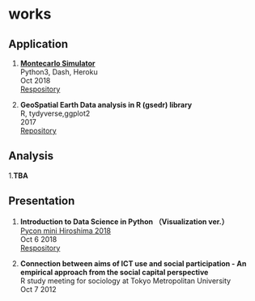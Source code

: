 # works
## Application

1. **[Montecarlo Simulator](https://montecarlo-dash-app.herokuapp.com/)**  
Python3, Dash, Heroku  
Oct 2018  
[Respository](https://github.com/ksnt/pycon_hiro_2018/tree/master/code/montecarlo)  

1. **GeoSpatial Earth Data analysis in R (gsedr) library**  
R, tydyverse,ggplot2  
2017  
[Repository](https://github.com/ksnt/gsedr)  

## Analysis

1.**TBA**


## Presentation

1. **Introduction to Data Science in Python （Visualization ver.）**  
    [Pycon mini Hiroshima 2018](https://hiroshima.pycon.jp/2018/)  
    Oct 6 2018  
    [Respository](https://github.com/ksnt/pycon_hiro_2018)  
    
1. **Connection between aims of ICT use and social participation - An empirical approach from the social capital perspective**  
   R study meeting for sociology at Tokyo Metropolitan University  
   Oct 7 2012

